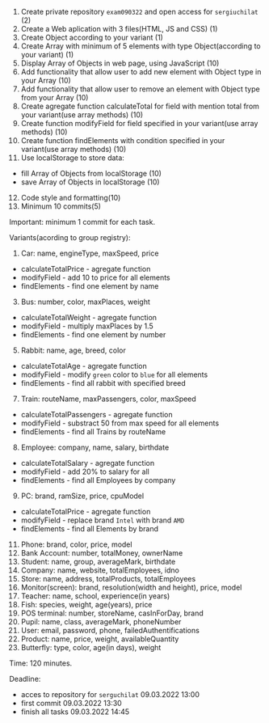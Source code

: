 1. Create private repository ``exam090322`` and open access for ``sergiuchilat`` (2)
2. Create a Web aplication with 3 files(HTML, JS and CSS) (1)
3. Create Object according to your variant (1)
4. Create Array with minimum of 5 elements with type Object(according to your variant) (1)
5. Display Array of Objects in web page, using JavaScript (10)
6. Add functionality that allow user to add new element with Object type in your Array (10)
7. Add functionality that allow user to remove an element with Object type from your Array (10)
8. Create agregate function calculateTotal for field with mention total from your variant(use array methods) (10)
9. Create function modifyField for field specified in your variant(use array methods) (10)
10. Create function findElements with condition specified in your variant(use array methods) (10)
11. Use localStorage to store data:
  + fill Array of Objects from localStorage (10)
  + save Array of Objects in localStorage (10)
12. Code style and formatting(10)
13. Minimum 10 commits(5)


Important: minimum 1 commit for each task.

Variants(acording to group registry): 
1. Car: name, engineType, maxSpeed, price
  + calculateTotalPrice - agregate function
  + modifyField - add 10 to price for all elements
  + findElements - find one element by name
3. Bus: number, color, maxPlaces, weight
  + calculateTotalWeight - agregate function
  + modifyField - multiply maxPlaces by 1.5
  + findElements - find one element by number
5. Rabbit: name, age, breed, color
  + calculateTotalAge - agregate function
  + modifyField - modify ``green`` color to ``blue`` for all elements
  + findElements - find all rabbit with specified breed
7. Train: routeName, maxPassengers, color, maxSpeed
  + calculateTotalPassengers - agregate function
  + modifyField - substract 50 from max speed for all elements
  + findElements - find all Trains by routeName
8. Employee: company, name, salary, birthdate
  + calculateTotalSalary - agregate function
  + modifyField - add 20% to salary for all
  + findElements - find all Employees by company
9. PC: brand, ramSize, price, cpuModel
  + calculateTotalPrice - agregate function
  + modifyField - replace brand ``Intel`` with brand ``AMD``
  + findElements - find all Elements by brand
11. Phone: brand, color, price, model
12. Bank Account: number, totalMoney, ownerName
13. Student: name, group, averageMark, birthdate
14. Company: name, website, totalEmployees, idno
15. Store: name, address, totalProducts, totalEmployees
16. Monitor(screen): brand, resolution(width and height), price, model
17. Teacher: name, school, experience(in years)
18. Fish: species, weight, age(years), price
19. POS terminal: number, storeName, casInForDay, brand
29. Pupil: name, class, averageMark, phoneNumber
21. User: email, password, phone, failedAuthentifications
22. Product: name, price, weight, availableQuantity
23. Butterfly: type, color, age(in days), weight

Time: 120 minutes.

Deadline:
+ acces to repository for ``serguchilat`` 09.03.2022 13:00
+ first commit 09.03.2022 13:30
+ finish all tasks 09.03.2022 14:45
